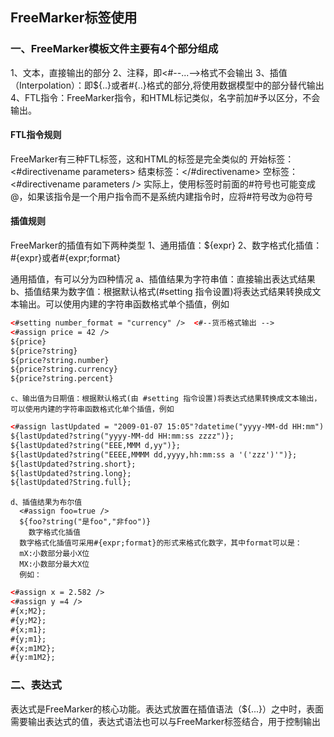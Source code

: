 ## FreeMarker标签使用 
### 一、FreeMarker模板文件主要有4个部分组成
  1、文本，直接输出的部分
  2、注释，即<#--...-->格式不会输出
  3、插值（Interpolation）：即${..}或者#{..}格式的部分,将使用数据模型中的部分替代输出
  4、FTL指令：FreeMarker指令，和HTML标记类似，名字前加#予以区分，不会输出。
  #### FTL指令规则
  FreeMarker有三种FTL标签，这和HTML的标签是完全类似的
    开始标签：<#directivename parameters>
    结束标签：</#directivename>
    空标签： <#directivename parameters />
    实际上，使用标签时前面的#符号也可能变成@，如果该指令是一个用户指令而不是系统内建指令时，应将#符号改为@符号

  #### 插值规则
  FreeMarker的插值有如下两种类型
    1、通用插值：${expr}
    2、数字格式化插值：#{expr}或者#{expr;format}

  通用插值，有可以分为四种情况
    a、插值结果为字符串值：直接输出表达式结果
    b、插值结果为数字值：根据默认格式(#setting 指令设置)将表达式结果转换成文本输出。可以使用内建的字符串函数格式单个插值，例如
  ```xml
  <#setting number_format = "currency" />  <#--货币格式输出 -->
  <#assign price = 42 />  
  ${price}  
  ${price?string}  
  ${price?string.number}  
  ${price?string.currency}  
  ${price?string.percent}   
  ```
    c、输出值为日期值：根据默认格式(由 #setting 指令设置)将表达式结果转换成文本输出，可以使用内建的字符串函数格式化单个插值，例如
  ```xml
  <#assign lastUpdated = "2009-01-07 15:05"?datetime("yyyy-MM-dd HH:mm") />  
  ${lastUpdated?string("yyyy-MM-dd HH:mm:ss zzzz")};  
  ${lastUpdated?string("EEE,MMM d,yy")};  
  ${lastUpdated?string("EEEE,MMMM dd,yyyy,hh:mm:ss a '('zzz')'")};  
  ${lastUpdated?string.short};  
  ${lastUpdated?string.long};  
  ${lastUpdated?String.full};  
  ```
    d、插值结果为布尔值
      <#assign foo=true />
      ${foo?string("是foo","非foo")}
        数字格式化插值
      数字格式化插值可采用#{expr;format}的形式来格式化数字，其中format可以是：
      mX:小数部分最小X位
      MX:小数部分最大X位
      例如：
  ```xml
  <#assign x = 2.582 />  
  <#assign y =4 />  
  #{x;M2};  
  #{y;M2};  
  #{x;m1};  
  #{y;m1};  
  #{x;m1M2};  
  #{y:m1M2};    
  ```
### 二、表达式
   表达式是FreeMarker的核心功能。表达式放置在插值语法（${...}）之中时，表面需要输出表达式的值，表达式语法也可以与FreeMarker标签结合，用于控制输出